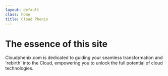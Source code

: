 ```yaml
---
layout: default
class: home
title: Cloud Phenix
---
```


# The essence of this site
Cloudphenix.com is dedicated to guiding your seamless transformation and 'rebirth' into the Cloud, empowering you to unlock the full potential of cloud technologies.
